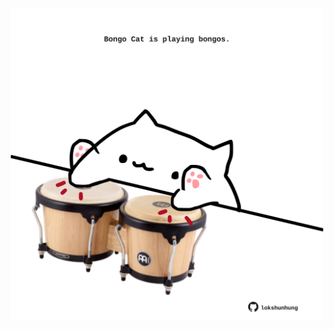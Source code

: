 <!-- built at 06/01/2022, 07:00:56 UTC -->
<p align="center">
  <img width="500" height="500" src="./ReadmeImage.svg">
</p>
